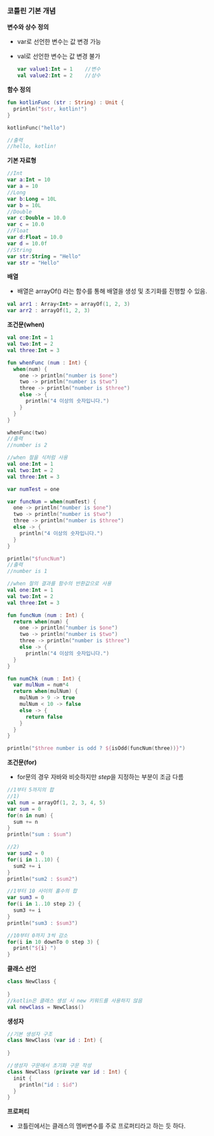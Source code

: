 ### 코틀린 기본 개념

**변수와 상수 정의**

- var로 선언한 변수는 값 변경 가능

- val로 선언한 변수는 값 변경 불가

  ~~~kotlin
  var value1:Int = 1	//변수
  val value2:Int = 2	//상수
  ~~~



**함수 정의**

~~~kotlin
fun kotlinFunc (str : String) : Unit {
  println("$str, kotlin!")
}

kotlinFunc("hello")

//출력
//hello, kotlin!
~~~



**기본 자료형**

~~~kotlin
//Int
var a:Int = 10
var a = 10
//Long
var b:Long = 10L
var b = 10L
//Double
var c:Double = 10.0
var c = 10.0
//Float
var d:Float = 10.0
var d = 10.0f
//String
var str:String = "Hello"
var str = "Hello"
~~~



**배열**

- 배열은 arrayOf() 라는 함수를 통해 배열을 생성 및 초기화를 진행할 수 있음.

~~~kotlin
val arr1 : Array<Int> = arrayOf(1, 2, 3)
var arr2 : arrayOf(1, 2, 3) 
~~~



**조건문(when)**

~~~kotlin
val one:Int = 1
val two:Int = 2
val three:Int = 3

fun whenFunc (num : Int) {
  when(num) {
    one -> println("number is $one")
    two -> println("number is $two")
    three -> println("number is $three")
    else -> {
      println("4 이상의 숫자입니다.")
    }
  }
}

whenFunc(two)
//출력
//number is 2
~~~

~~~kotlin
//when 절을 식처럼 사용
val one:Int = 1
val two:Int = 2
val three:Int = 3

var numTest = one

var funcNum = when(numTest) {
  one -> println("number is $one")
  two -> println("number is $two")
  three -> println("number is $three")
  else -> {
    println("4 이상의 숫자입니다.")
  }
}

println("$funcNum")
//출력
//number is 1
~~~

~~~kotlin
//when 절의 결과를 함수의 반환값으로 사용
val one:Int = 1
val two:Int = 2
val three:Int = 3

fun funcNum (num : Int) {
  return when(num) {
    one -> println("number is $one")
    two -> println("number is $two")
    three -> println("number is $three")
    else -> {
      println("4 이상의 숫자입니다.")
  }
}

fun numChk (num : Int) {
  var mulNum = num*4
  return when(mulNum) {
    mulNum > 9 -> true
    mulNum < 10 -> false
    else -> {
      return false
    }
  }
}

println("$three number is odd ? ${isOdd(funcNum(three))}")
~~~



**조건문(for)**

- for문의 경우 자바와 비슷하지만 *step*을 지정하는 부분이 조금 다름

~~~kotlin
//1부터 5까지의 합
//1)
val num = arrayOf(1, 2, 3, 4, 5)
var sum = 0
for(n in num) {
  sum += n
}
println("sum : $sum")

//2)
var sum2 = 0
for(i in 1..10) {
  sum2 += i
}
println("sum2 : $sum2")

//1부터 10 사이의 홀수의 합
var sum3 = 0
for(i in 1..10 step 2) {
  sum3 += i
}
println("sum3 : $sum3")

//10부터 0까지 3씩 감소
for(i in 10 downTo 0 step 3) {
  print("${i} ")
}
~~~



**클래스 선언**

~~~kotlin
class NewClass {
  
}
//kotlin은 클래스 생성 시 new 키워드를 사용하지 않음
val newClass = NewClass()
~~~



**생성자**

~~~kotlin
//기본 생성자 구조
class NewClass (var id : Int) {
  
}

//생성자 구문에서 초기화 구문 작성
class NewClass (private var id : Int) {
  init {
    println("id : $id")
  }
}
~~~



**프로퍼티**

- 코틀린에서는 클래스의 멤버변수를 주로 프로퍼티라고 하는 듯 하다.



